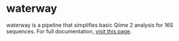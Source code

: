 # waterway

waterway is a pipeline that simplifies basic Qiime 2 analysis for 16S sequences. For full documentation, [visit this page](http://marqueslab.erc.monash.edu/home/michael/waterway_docs/QYyBgctVnjnFvSFij7qJrMul6/index.html).
